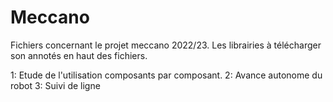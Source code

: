 # Meccano

Fichiers concernant le projet meccano 2022/23.
Les librairies à télécharger son annotés en haut des fichiers.

1: Etude de l'utilisation composants par composant.
2: Avance autonome du robot
3: Suivi de ligne
